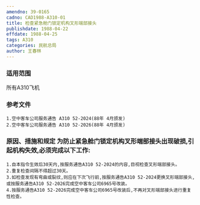 ```yaml
---
amendno: 39-0165
cadno: CAD1988-A310-01
title: 检查紧急舱门锁定机构叉形端部接头
publishdate: 1988-04-22
effdate: 1988-04-25
tags: A310
categories: 民航总局
author: 王春林
---
```


### 适用范围 
所有A310飞机

<!--more-->
### 参考文件
    1.空中客车公司服务通告 A310 52-2024(88年 4月颁发) 
    2.空中客车公司服务通告 A310 52-2026(88年 4月颁发) 

### 原因、措施和规定     为防止紧急舱门锁定机构叉形端部接头出现破损,引起机构失效,必须完成以下工作: 
    1.自本指令生效后30天内,按服务通告A310 52-2024的内容,目视检查叉形端部接头。 
    2.重复检查间隔不得超过30天。 
    3.如检查发现有弯曲或裂纹,则应在下次飞行前,按服务通告A310 52-2024更换叉形端部接头,或按服务通告A310 52-2026完成空中客车公司6965号改装。 
    4.按服务通告A310 52-2026完成空中客车公司6965号改装后,不再对叉形端部接头进行重复性检查。

